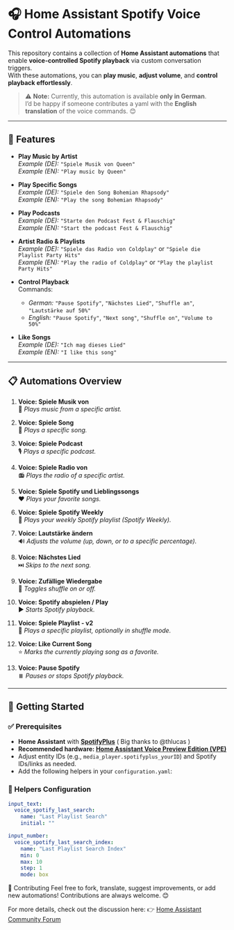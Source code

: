 # 🎧 Home Assistant Spotify Voice Control Automations

This repository contains a collection of **Home Assistant automations** that enable **voice-controlled Spotify playback** via custom conversation triggers.  
With these automations, you can **play music**, **adjust volume**, and **control playback effortlessly**.

> ⚠️ **Note:** Currently, this automation is available **only in German**.  
> I’d be happy if someone contributes a yaml with the **English translation** of the voice commands. 😊

---

## 🎵 Features

- **Play Music by Artist**  
  *Example (DE):* `"Spiele Musik von Queen"`  
  *Example (EN):* `"Play music by Queen"`

- **Play Specific Songs**  
  *Example (DE):* `"Spiele den Song Bohemian Rhapsody"`  
  *Example (EN):* `"Play the song Bohemian Rhapsody"`

- **Play Podcasts**  
  *Example (DE):* `"Starte den Podcast Fest & Flauschig"`  
  *Example (EN):* `"Start the podcast Fest & Flauschig"`

- **Artist Radio & Playlists**  
  *Example (DE):* `"Spiele das Radio von Coldplay"` or `"Spiele die Playlist Party Hits"`  
  *Example (EN):* `"Play the radio of Coldplay"` or `"Play the playlist Party Hits"`

- **Control Playback**  
  Commands:  
  - *German:* `"Pause Spotify"`, `"Nächstes Lied"`, `"Shuffle an"`, `"Lautstärke auf 50%"`  
  - *English:* `"Pause Spotify"`, `"Next song"`, `"Shuffle on"`, `"Volume to 50%"`

- **Like Songs**  
  *Example (DE):* `"Ich mag dieses Lied"`  
  *Example (EN):* `"I like this song"`

---

## 📋 Automations Overview

1. **Voice: Spiele Musik von <Artist>**  
   🎤 *Plays music from a specific artist.*

2. **Voice: Spiele Song <Song>**  
   🎵 *Plays a specific song.*

3. **Voice: Spiele Podcast <Podcast>**  
   🎙️ *Plays a specific podcast.*

4. **Voice: Spiele Radio von <Artist>**  
   📻 *Plays the radio of a specific artist.*

5. **Voice: Spiele Spotify und Lieblingssongs**  
   ❤️ *Plays your favorite songs.*

6. **Voice: Spiele Spotify Weekly**  
   🔄 *Plays your weekly Spotify playlist (Spotify Weekly).*

7. **Voice: Lautstärke ändern**  
   🔊 *Adjusts the volume (up, down, or to a specific percentage).*

8. **Voice: Nächstes Lied**  
   ⏭️ *Skips to the next song.*

9. **Voice: Zufällige Wiedergabe**  
   🔀 *Toggles shuffle on or off.*

10. **Voice: Spotify abspielen / Play**  
    ▶️ *Starts Spotify playback.*

11. **Voice: Spiele Playlist - v2**  
    📂 *Plays a specific playlist, optionally in shuffle mode.*

12. **Voice: Like Current Song**  
    ⭐ *Marks the currently playing song as a favorite.*

13. **Voice: Pause Spotify**  
    ⏸️ *Pauses or stops Spotify playback.*

---

## 🚀 Getting Started

### ✅ Prerequisites

- **Home Assistant** with **[SpotifyPlus](https://community.home-assistant.io/t/spotifyplus-integration/698651)** ( Big thanks to @thlucas )
- **Recommended hardware: [Home Assistant Voice Preview Edition (VPE)](https://www.home-assistant.io/voice-pe/)**
- Adjust entity IDs (e.g., `media_player.spotifyplus_yourID`) and Spotify IDs/links as needed.
- Add the following helpers in your `configuration.yaml`:

### 🔧 Helpers Configuration

```yaml
input_text:
  voice_spotify_last_search:
    name: "Last Playlist Search"
    initial: ""
```

```yaml
input_number:
  voice_spotify_last_search_index:
    name: "Last Playlist Search Index"
    min: 0
    max: 10
    step: 1
    mode: box
```

📢 Contributing
Feel free to fork, translate, suggest improvements, or add new automations!
Contributions are always welcome. 😊

For more details, check out the discussion here:
👉 [Home Assistant Community Forum](https://community.home-assistant.io/t/voice-music-control-with-spotifyplus-and-ha-voice-pe/837357)
